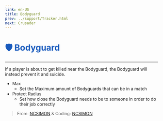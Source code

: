 ```yaml
---
link: en-US
title: Bodyguard
prev: ../support/Tracker.html
next: Crusader
---
```


# <font color="#185abd">🛡️ <b>Bodyguard</b></font> <Badge text="Killing" type="tip" vertical="middle"/>
---

If a player is about to get killed near the Bodyguard, the Bodyguard will instead prevent it and suicide.
* Max
  * Set the Maximum amount of Bodyguards that can be in a match
* Protect Radius
  * Set how close the Bodyguard needs to be to someone in order to do their job correctly

> From: [NCSIMON](https://github.com/NCSIMON) & Coding: [NCSIMON](https://github.com/NCSIMON)